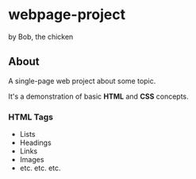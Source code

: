 # webpage-project
by Bob, the chicken

## About
A single-page web project about some topic.

It's a demonstration of basic **HTML** and **CSS** concepts.

### HTML Tags

* Lists
* Headings
* Links
* Images
* etc. etc. etc.